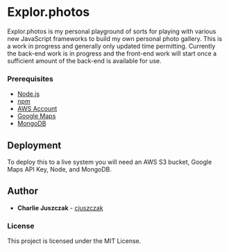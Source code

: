 # Explor.photos

Explor.photos is my personal playground of sorts for playing with various new JavaScript frameworks to build my own personal photo gallery. This is a work in progress and generally only updated time permitting. Currently the back-end work is in progress and the front-end work will start once a sufficient amount of the back-end is available for use.

### Prerequisites

* [Node.js](https://nodejs.org)
* [npm](https://www.npmjs.org)
* [AWS Account](https://aws.amazon.com)
* [Google Maps](https://developers.google.com/maps)
* [MongoDB](https://mongodb.com)

## Deployment

To deploy this to a live system you will need an AWS S3 bucket, Google Maps API Key, Node, and MongoDB.

## Author

* **Charlie Juszczak** - [cjuszczak](https://github.com/cjuszczak)

### License

This project is licensed under the MIT License.

